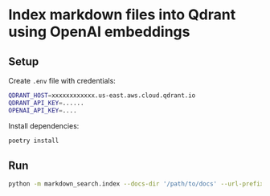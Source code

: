 # Index markdown files into Qdrant using OpenAI embeddings

## Setup

Create `.env` file with credentials:

```bash
QDRANT_HOST=xxxxxxxxxxxx.us-east.aws.cloud.qdrant.io
QDRANT_API_KEY=......
OPENAI_API_KEY=....
```

Install dependencies:

```bash
poetry install
```

## Run

```bash
python -m markdown_search.index --docs-dir '/path/to/docs' --url-prefix 'https://example.com/docs'
```
